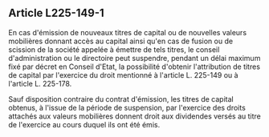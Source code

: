 Article L225-149-1
----
En cas d'émission de nouveaux titres de capital ou de nouvelles valeurs
mobilières donnant accès au capital ainsi qu'en cas de fusion ou de scission de
la société appelée à émettre de tels titres, le conseil d'administration ou le
directoire peut suspendre, pendant un délai maximum fixé par décret en Conseil
d'Etat, la possibilité d'obtenir l'attribution de titres de capital par
l'exercice du droit mentionné à l'article L. 225-149 ou à l'article L. 225-178.

Sauf disposition contraire du contrat d'émission, les titres de capital obtenus,
à l'issue de la période de suspension, par l'exercice des droits attachés aux
valeurs mobilières donnent droit aux dividendes versés au titre de l'exercice au
cours duquel ils ont été émis.

